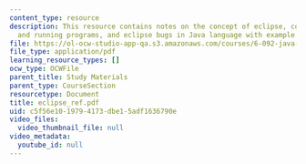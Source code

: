 ```yaml
---
content_type: resource
description: This resource contains notes on the concept of eclipse, compiling code
  and running programs, and eclipse bugs in Java language with example.
file: https://ol-ocw-studio-app-qa.s3.amazonaws.com/courses/6-092-java-preparation-for-6-170-january-iap-2006/c5f56e1019794173dbe15adf1636790e_eclipse_ref.pdf
file_type: application/pdf
learning_resource_types: []
ocw_type: OCWFile
parent_title: Study Materials
parent_type: CourseSection
resourcetype: Document
title: eclipse_ref.pdf
uid: c5f56e10-1979-4173-dbe1-5adf1636790e
video_files:
  video_thumbnail_file: null
video_metadata:
  youtube_id: null
---
```

